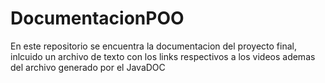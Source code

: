 # DocumentacionPOO
En este repositorio se encuentra la documentacion del proyecto final, inlcuido un archivo de texto con los links respectivos a los videos ademas del archivo generado por el JavaDOC
